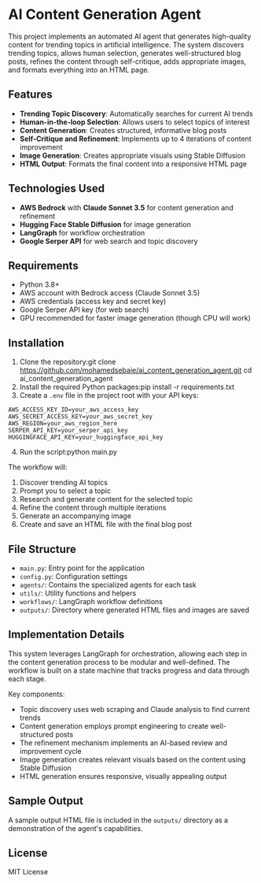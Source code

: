 # AI Content Generation Agent

This project implements an automated AI agent that generates high-quality content for trending topics in artificial intelligence. The system discovers trending topics, allows human selection, generates well-structured blog posts, refines the content through self-critique, adds appropriate images, and formats everything into an HTML page.

## Features

- **Trending Topic Discovery**: Automatically searches for current AI trends
- **Human-in-the-loop Selection**: Allows users to select topics of interest
- **Content Generation**: Creates structured, informative blog posts
- **Self-Critique and Refinement**: Implements up to 4 iterations of content improvement
- **Image Generation**: Creates appropriate visuals using Stable Diffusion
- **HTML Output**: Formats the final content into a responsive HTML page

## Technologies Used

- **AWS Bedrock** with **Claude Sonnet 3.5** for content generation and refinement
- **Hugging Face Stable Diffusion** for image generation
- **LangGraph** for workflow orchestration
- **Google Serper API** for web search and topic discovery

## Requirements

- Python 3.8+
- AWS account with Bedrock access (Claude Sonnet 3.5)
- AWS credentials (access key and secret key)
- Google Serper API key (for web search)
- GPU recommended for faster image generation (though CPU will work)

## Installation

1. Clone the repository:git clone https://github.com/mohamedsebaie/ai_content_generation_agent.git
cd ai_content_generation_agent
2. Install the required Python packages:pip install -r requirements.txt
3. Create a `.env` file in the project root with your API keys:
```
AWS_ACCESS_KEY_ID=your_aws_access_key
AWS_SECRET_ACCESS_KEY=your_aws_secret_key
AWS_REGION=your_aws_region_here
SERPER_API_KEY=your_serper_api_key
HUGGINGFACE_API_KEY=your_huggingface_api_key
```
4. Run the script:python main.py

The workflow will:
1. Discover trending AI topics
2. Prompt you to select a topic
3. Research and generate content for the selected topic
4. Refine the content through multiple iterations
5. Generate an accompanying image
6. Create and save an HTML file with the final blog post

## File Structure

- `main.py`: Entry point for the application
- `config.py`: Configuration settings
- `agents/`: Contains the specialized agents for each task
- `utils/`: Utility functions and helpers
- `workflows/`: LangGraph workflow definitions
- `outputs/`: Directory where generated HTML files and images are saved

## Implementation Details

This system leverages LangGraph for orchestration, allowing each step in the content generation process to be modular and well-defined. The workflow is built on a state machine that tracks progress and data through each stage.

Key components:
- Topic discovery uses web scraping and Claude analysis to find current trends
- Content generation employs prompt engineering to create well-structured posts
- The refinement mechanism implements an AI-based review and improvement cycle
- Image generation creates relevant visuals based on the content using Stable Diffusion
- HTML generation ensures responsive, visually appealing output

## Sample Output

A sample output HTML file is included in the `outputs/` directory as a demonstration of the agent's capabilities.

## License

MIT License